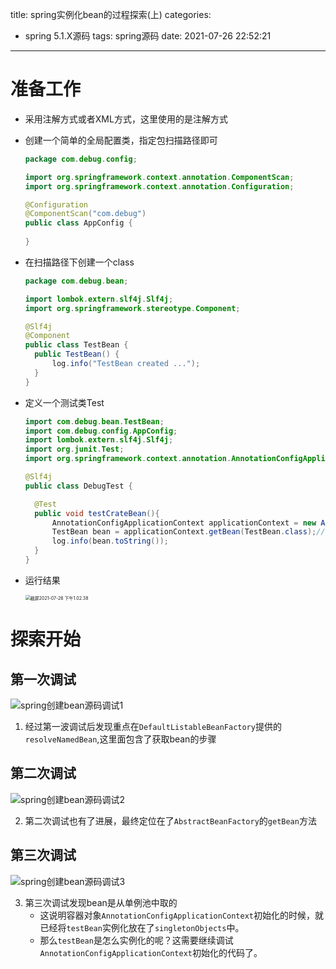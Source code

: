 title: spring实例化bean的过程探索(上)
categories:

  - spring 5.1.X源码
tags: spring源码
date: 2021-07-26 22:52:21

---

# 准备工作

* 采用注解方式或者XML方式，这里使用的是注解方式

* 创建一个简单的全局配置类，指定包扫描路径即可

  ```java
  package com.debug.config;
  
  import org.springframework.context.annotation.ComponentScan;
  import org.springframework.context.annotation.Configuration;
  
  @Configuration
  @ComponentScan("com.debug")
  public class AppConfig {
    
  }
  ```

* 在扫描路径下创建一个class 

  ```java
  package com.debug.bean;
  
  import lombok.extern.slf4j.Slf4j;
  import org.springframework.stereotype.Component;
  
  @Slf4j
  @Component
  public class TestBean {
  	public TestBean() {
  		log.info("TestBean created ...");
  	}
  }
  ```

* 定义一个测试类Test

  ```java
  import com.debug.bean.TestBean;
  import com.debug.config.AppConfig;
  import lombok.extern.slf4j.Slf4j;
  import org.junit.Test;
  import org.springframework.context.annotation.AnnotationConfigApplicationContext;
  
  @Slf4j
  public class DebugTest {
  
  	@Test
  	public void testCrateBean(){
  		AnnotationConfigApplicationContext applicationContext = new AnnotationConfigApplicationContext(AppConfig.class);
  		TestBean bean = applicationContext.getBean(TestBean.class);//比较常用的getBean方法
  		log.info(bean.toString());
  	}
  }
  ```

* 运行结果

  <img src="https://www.caijy.top//%E6%88%AA%E5%B1%8F2021-07-26%20%E4%B8%8B%E5%8D%881.02.38.png" alt="截屏2021-07-26 下午1.02.38" style="zoom:50%;" />

<!--more-->

# 探索开始

## 第一次调试

![spring创建bean源码调试1](https://www.caijy.top//spring%E5%88%9B%E5%BB%BAbean%E6%BA%90%E7%A0%81%E8%B0%83%E8%AF%951.gif)

1. 经过第一波调试后发现重点在`DefaultListableBeanFactory`提供的`resolveNamedBean`,这里面包含了获取bean的步骤

## 第二次调试

![spring创建bean源码调试2](https://www.caijy.top//spring%E5%88%9B%E5%BB%BAbean%E6%BA%90%E7%A0%81%E8%B0%83%E8%AF%952.gif)

2. 第二次调试也有了进展，最终定位在了`AbstractBeanFactory`的`getBean`方法

## 第三次调试

![spring创建bean源码调试3](https://www.caijy.top//spring%E5%88%9B%E5%BB%BAbean%E6%BA%90%E7%A0%81%E8%B0%83%E8%AF%953.gif)

3. 第三次调试发现bean是从单例池中取的
   * 这说明容器对象`AnnotationConfigApplicationContext`初始化的时候，就已经将`testBean`实例化放在了`singletonObjects`中。
   * 那么`testBean`是怎么实例化的呢？这需要继续调试`AnnotationConfigApplicationContext`初始化的代码了。
